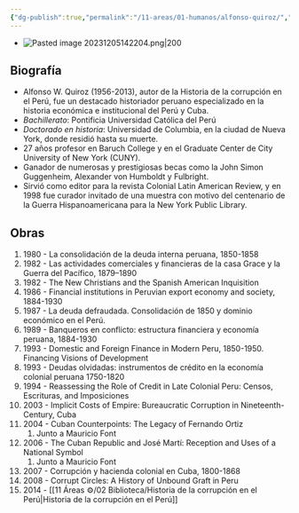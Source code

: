 ```yaml
---
{"dg-publish":true,"permalink":"/11-areas/01-humanos/alfonso-quiroz/","noteIcon":""}
---
```

 
- ![Pasted image 20231205142204.png|200](/img/user/10%20Entrada%20%F0%9F%9B%92/%F0%9F%92%BE%20Adjuntos/Pasted%20image%2020231205142204.png)
## Biografía
- Alfonso W. Quiroz (1956-2013), autor de la Historia de la corrupción en el Perú, fue un destacado historiador peruano especializado en la historia económica e institucional del Perú y Cuba. 
- *Bachillerato*: Pontificia Universidad Católica del Perú 
- *Doctorado en historia*: Universidad de Columbia, en la ciudad de Nueva York, donde residió hasta su muerte. 
- 27 años profesor en Baruch College y en el Graduate Center de City University of New York (CUNY).
- Ganador de numerosas y prestigiosas becas como la John Simon Guggenheim, Alexander von Humboldt y Fulbright. 
- Sirvió como editor para la revista Colonial Latin American Review, y en 1998 fue curador invitado de una muestra con motivo del centenario de la Guerra Hispanoamericana para la New York Public Library. 
## Obras
1. 1980 - La consolidación de la deuda interna peruana, 1850-1858
2. 1982 - Las actividades comerciales y financieras de la casa Grace y la Guerra del Pacífico, 1879–1890
3. 1982 - The New Christians and the Spanish American Inquisition
4. 1986 - Financial institutions in Peruvian export economy and society, 1884-1930
5. 1987 - La deuda defraudada. Consolidación de 1850 y dominio económico en el Perú.
6. 1989 - Banqueros en conflicto: estructura financiera y economía peruana, 1884-1930
7. 1993 - Domestic and Foreign Finance in Modern Peru, 1850-1950. Financing Visions of Development
8. 1993 - Deudas olvidadas: instrumentos de crédito en la economía colonial peruana 1750-1820
9. 1994 - Reassessing the Role of Credit in Late Colonial Peru: Censos, Escrituras, and Imposiciones
10. 2003 - Implicit Costs of Empire: Bureaucratic Corruption in Nineteenth-Century, Cuba
11. 2004 - Cuban Counterpoints: The Legacy of Fernando Ortiz 
	1. Junto a Mauricio Font
12. 2006 - The Cuban Republic and José Martí: Reception and Uses of a National Symbol 
	1. Junto a Mauricio Font
13. 2007 - Corrupción y hacienda colonial en Cuba, 1800-1868
14. 2008 - Corrupt Circles: A History of Unbound Graft in Peru
15. 2014 - [[11 Áreas ⚙/02 Biblioteca/Historia de la corrupción en el Perú\|Historia de la corrupción en el Perú]]